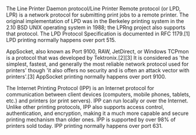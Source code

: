 The Line Printer Daemon protocol/Line Printer Remote protocol (or LPD, LPR)
is a network protocol for submitting print jobs to a remote printer. The original implementation of LPD was in the Berkeley printing system in the 2.10 BSD UNIX operating system in 1988; the LPRng project also supports that protocol. The LPD Protocol Specification is documented in RFC 1179.[1] LPD printing normally happens over
port 515.

AppSocket, also known as Port 9100, RAW, JetDirect, or Windows TCPmon
is a protocol that was developed by Tektronix.[2][3] It is considered as 'the simplest, fastest, and generally the most reliable network protocol used for printers' though 'it also offers no security and is often an attack vector with printers'.[3] AppSocket printing normally happens over 
port 9100.

The Internet Printing Protocol (IPP) 
is an Internet protocol for communication between client devices (computers, mobile phones, tablets, etc.) and printers (or print servers). IPP can run locally or over the Internet. Unlike other printing protocols, IPP also supports access control, authentication, and encryption, making it a much more capable and secure printing mechanism than older ones. IPP is supported by over 98% of printers sold today. IPP printing normally happens over 
port 631.

